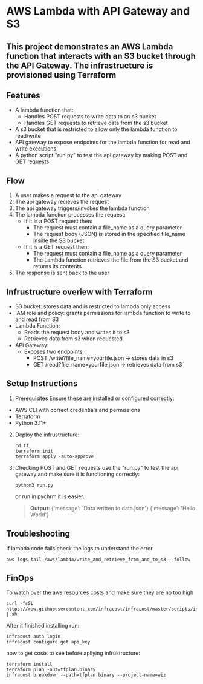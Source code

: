 # AWS Lambda with API Gateway and S3

## This project demonstrates an AWS Lambda function that interacts with an S3 bucket through the API Gateway. The infrastructure is provisioned using Terraform

## Features
- A lambda function that:
    - Handles POST requests to write data to an s3 bucket
    - Handles GET requests to retrieve data from the s3 bucket
- A s3 bucket that is restricted to allow only the lambda function to read/write
- API gateway to expose endpoints for the lambda function for read and write  executions
- A python script "run.py" to test the api gateway by making POST and GET requests

## Flow
1. A user makes a request to the api gateway
2. The api gateway recieves the request
3. The api gateway triggers/invokes the lambda function
4. The lambda function processes the request:
    - If it is a POST request then:
      - The request must contain a file_name as a query parameter
      - The request body (JSON) is stored in the specified file_name inside the S3 bucket
    - If it is a GET request then:
      - The request must contain a file_name as a query parameter
      - The Lambda function retrieves the file from the S3 bucket and returns its contents
5. The response is sent back to the user

## Infrustructure overiew with Terraform
- S3 bucket: stores data and is restricted to lambda only access
- IAM role and policy: grants permissions for lambda function to write to and read from S3
- Lambda Function:
    - Reads the request body and writes it to s3
    - Retrieves data from s3 when requested
- API Gateway:
    - Exposes two endpoints:
        - POST /write?file_name=yourfile.json -> stores data in s3
        - GET /read?file_name=yourfile.json -> retrieves data from s3


## Setup Instructions
1. Prerequisites
Ensure these are installed or configured correctly:
- AWS CLI with correct credentials and permissions
- Terraform
- Python 3.11+

2. Deploy the infrustructure:
    ```
    cd tf
    terraform init
    terraform apply -auto-approve
    ```

3. Checking POST and GET requests
use the "run.py"  to test the api gateway and make sure it is functioning correctly:
    ```
    python3 run.py
    ```
    or run in pychrm it is easier.
    
    >**Output**: {'message': 'Data written to data.json'}
    {'message': 'Hello World'}



## Troubleshooting
If lambda code fails check the logs to understand the error
```
aws logs tail /aws/lambda/write_and_retrieve_from_and_to_s3 --follow
```


## FinOps
To watch over the aws resources costs and make sure they are no too high

```
curl -fsSL https://raw.githubusercontent.com/infracost/infracost/master/scripts/install.sh | sh
```

After it finished installing run:
```
infracost auth login
infracost configure get api_key
```

now to get costs to see before apllying infrustructure:
```
terraform install
terraform plan -out=tfplan.binary
infracost breakdown --path=tfplan.binary --project-name=wiz
```
